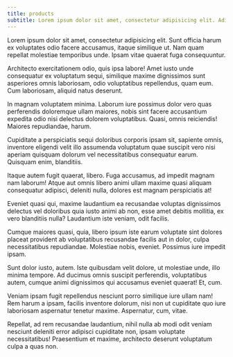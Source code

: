 ```yaml
---
title: products
subtitle: Lorem ipsum dolor sit amet, consectetur adipisicing elit. Adipisci assumenda, libero consequuntur atque odit consequatur earum, dolorum harum similique ut.
---
```


<p>Lorem ipsum dolor sit amet, consectetur adipisicing elit. Sunt officia harum ex voluptates odio facere accusamus, itaque similique ut. Nam quam repellat molestiae temporibus unde. Ipsam vitae quaerat fuga consequuntur.</p>
<p>Architecto exercitationem odio, quis ipsa labore! Amet iusto unde consequatur ex voluptatum sequi, similique maxime dignissimos sunt asperiores omnis laboriosam, odio voluptatibus repellendus, quam eum. Cum laboriosam, aliquid natus deserunt.</p>
<p>In magnam voluptatem minima. Laborum iure possimus dolor vero quas perferendis doloremque ullam maiores, nobis sint facere accusantium expedita odio nisi delectus dolorem voluptatibus. Quasi, omnis reiciendis! Maiores repudiandae, harum.</p>
<p>Cupiditate a perspiciatis sequi doloribus corporis ipsam sit, sapiente omnis, inventore eligendi velit illo assumenda voluptatum quae suscipit vero nisi aperiam quisquam dolorum vel necessitatibus consequatur earum. Quisquam enim, blanditiis.</p>
<p>Itaque autem fugit quaerat, libero. Fuga accusamus, ad impedit magnam nam laborum! Atque aut omnis libero animi ullam maxime quasi aliquam consequatur adipisci, deleniti nulla, dolores est magnam perspiciatis at!</p>
<p>Eveniet quasi qui, maxime laudantium ea recusandae voluptas dignissimos delectus vel doloribus quia iusto animi ab non, esse amet debitis mollitia, ex vero blanditiis nulla? Laudantium iste veniam, odit facilis.</p>
<p>Cumque maiores quasi, quia, libero ipsum iste earum voluptate sint dolores placeat provident ab voluptatibus recusandae facilis aut in dolor, culpa necessitatibus repudiandae. Molestiae nobis, eveniet. Possimus iure impedit ipsam.</p>
<p>Sunt dolor iusto, autem. Iste quibusdam velit dolore, ut molestiae unde, illo minima tempore. Ad ducimus omnis suscipit perferendis, voluptatibus autem, cumque animi dignissimos qui accusamus eveniet quaerat! Et, cum.</p>
<p>Veniam ipsam fugit repellendus nesciunt porro similique iure ullam nam! Rem harum a ipsam, facilis inventore dolorum, nisi non ut cupiditate quo iure laboriosam aspernatur tenetur maxime. Aspernatur, cum, vitae.</p>
<p>Repellat, ad rem recusandae laudantium, nihil nulla ab modi odit veniam nesciunt deleniti error adipisci cupiditate non, ipsam voluptate necessitatibus! Praesentium et maxime, architecto deserunt voluptatum culpa a quas non.</p>
